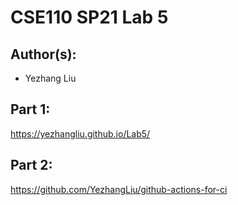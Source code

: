 # CSE110 SP21 Lab 5

## Author(s):
- Yezhang Liu

## Part 1:

https://yezhangliu.github.io/Lab5/

## Part 2:

https://github.com/YezhangLiu/github-actions-for-ci


